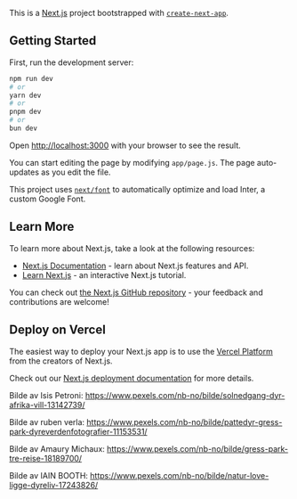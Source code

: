 This is a [Next.js](https://nextjs.org/) project bootstrapped with [`create-next-app`](https://github.com/vercel/next.js/tree/canary/packages/create-next-app).

## Getting Started

First, run the development server:

```bash
npm run dev
# or
yarn dev
# or
pnpm dev
# or
bun dev
```

Open [http://localhost:3000](http://localhost:3000) with your browser to see the result.

You can start editing the page by modifying `app/page.js`. The page auto-updates as you edit the file.

This project uses [`next/font`](https://nextjs.org/docs/basic-features/font-optimization) to automatically optimize and load Inter, a custom Google Font.

## Learn More

To learn more about Next.js, take a look at the following resources:

- [Next.js Documentation](https://nextjs.org/docs) - learn about Next.js features and API.
- [Learn Next.js](https://nextjs.org/learn) - an interactive Next.js tutorial.

You can check out [the Next.js GitHub repository](https://github.com/vercel/next.js/) - your feedback and contributions are welcome!

## Deploy on Vercel

The easiest way to deploy your Next.js app is to use the [Vercel Platform](https://vercel.com/new?utm_medium=default-template&filter=next.js&utm_source=create-next-app&utm_campaign=create-next-app-readme) from the creators of Next.js.

Check out our [Next.js deployment documentation](https://nextjs.org/docs/deployment) for more details.

Bilde av Isis Petroni: https://www.pexels.com/nb-no/bilde/solnedgang-dyr-afrika-vill-13142739/

Bilde av ruben verla: https://www.pexels.com/nb-no/bilde/pattedyr-gress-park-dyreverdenfotografier-11153531/

Bilde av Amaury Michaux: https://www.pexels.com/nb-no/bilde/gress-park-tre-reise-18189700/

Bilde av IAIN BOOTH: https://www.pexels.com/nb-no/bilde/natur-love-ligge-dyreliv-17243826/

